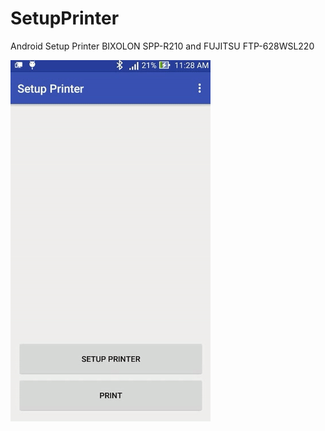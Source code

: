# SetupPrinter
Android Setup Printer BIXOLON SPP-R210 and FUJITSU FTP-628WSL220
<p>
	<a href="https://github.com/prongbang/SetupPrinter/blob/master/setup.printer.gif" target="_blank">
		<img src="https://github.com/prongbang/SetupPrinter/blob/master/setup.printer.gif" alt="screencast" style="max-width:100%;">
	</a>
</p>